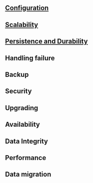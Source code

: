 ## [Configuration](configurations.md)

## [Scalability](scalability.md)

## [Persistence and Durability](persistance.md)

## Handling failure 

## Backup

## Security

## Upgrading

## Availability 

## Data Integrity

## Performance  

## Data migration 